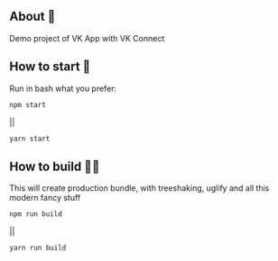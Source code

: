 ## About  💁‍

Demo project of VK App with VK Connect

## How to start  💨
Run in bash what you prefer:

```bash
npm start
```
||
```bash
yarn start
```

## How to build  👷🏼‍

This will create production bundle, with treeshaking, uglify and all this modern fancy stuff

```bash
npm run build
```
||
```bash
yarn run build
```